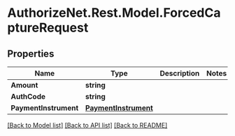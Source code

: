 # AuthorizeNet.Rest.Model.ForcedCaptureRequest
## Properties

Name | Type | Description | Notes
------------ | ------------- | ------------- | -------------
**Amount** | **string** |  | 
**AuthCode** | **string** |  | 
**PaymentInstrument** | [**PaymentInstrument**](PaymentInstrument.md) |  | 

[[Back to Model list]](../README.md#documentation-for-models) [[Back to API list]](../README.md#documentation-for-api-endpoints) [[Back to README]](../README.md)

